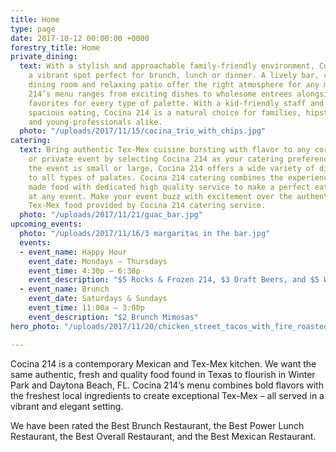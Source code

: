 ```yaml
---
title: Home
type: page
date: 2017-10-12 00:00:00 +0000
forestry_title: Home
private_dining:
  text: With a stylish and approachable family-friendly environment, Cocina 214 is
    a vibrant spot perfect for brunch, lunch or dinner. A lively bar, contemporary
    dining room and relaxing patio offer the right atmosphere for any mood. Cocina
    214’s menu ranges from exciting dishes to wholesome entrees alongside traditional
    favorites for every type of palette. With a kid-friendly staff and comfortable,
    spacious eating, Cocina 214 is a natural choice for families, hipsters, foodies
    and young-professionals alike.
  photo: "/uploads/2017/11/15/cocina_trio_with_chips.jpg"
catering:
  text: Bring authentic Tex-Mex cuisine bursting with flavor to any corporate, wedding
    or private event by selecting Cocina 214 as your catering preference. Whether
    the event is small or large, Cocina 214 offers a wide variety of dishes that caters
    to all types of palates. Cocina 214 catering combines the experience of freshly
    made food with dedicated high quality service to make a perfect eating experience
    at any event. Make your event buzz with excitement over the authentic and deliciousness
    Tex-Mex food provided by Cocina 214 catering service.
  photo: "/uploads/2017/11/21/guac_bar.jpg"
upcoming_events:
  photo: "/uploads/2017/11/16/3 margaritas in the bar.jpg"
  events:
  - event_name: Happy Hour
    event_date: Mondays – Thursdays
    event_time: 4:30p – 6:30p
    event_description: "$5 Rocks & Frozen 214, $3 Draft Beers, and $5 Wells"
  - event_name: Brunch
    event_date: Saturdays & Sundays
    event_time: 11:00a – 3:00p
    event_description: "$2 Brunch Mimosas"
hero_photo: "/uploads/2017/11/20/chicken_street_tacos_with_fire_roasted_salsa.jpg"

---
```

Cocina 214 is a contemporary Mexican and Tex-Mex kitchen. We want the same authentic, fresh and quality food found in Texas to flourish in Winter Park and Daytona Beach, FL. Cocina 214’s menu combines bold flavors with the freshest local ingredients to create exceptional Tex-Mex – all served in a vibrant and elegant setting.

We have been rated the Best Brunch Restaurant, the Best Power Lunch Restaurant, the Best Overall Restaurant, and the Best Mexican Restaurant.